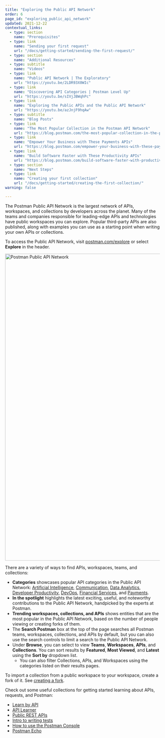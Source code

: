 ```yaml
---
title: "Exploring the Public API Network"
order: 6
page_id: "exploring_public_api_network"
updated: 2021-12-22
contextual_links:
  - type: section
    name: "Prerequisites"
  - type: link
    name: "Sending your first request"
    url: "/docs/getting-started/sending-the-first-request/"
  - type: section
    name: "Additional Resources"
  - type: subtitle
    name: "Videos"
  - type: link
    name: "Public API Network | The Exploratory"
    url: "https://youtu.be/2LDR93X0WIc"
  - type: link
    name: "Discovering API Categories | Postman Level Up"
    url: "https://youtu.be/sIVjJBWqhPc"
  - type: link
    name: "Exploring the Public APIs and the Public API Network"
    url: "https://youtu.be/azJnjF9hqAw"
  - type: subtitle
    name: "Blog Posts"
  - type: link
    name: "The Most Popular Collection in the Postman API Network"
    url: "https://blog.postman.com/the-most-popular-collection-in-the-postman-api-network/"
  - type: link
    name: "Empower Your Business with These Payments APIs"
    url: "https://blog.postman.com/empower-your-business-with-these-payments-apis/"
  - type: link
    name: "Build Software Faster with These Productivity APIs"
    url: "https://blog.postman.com/build-software-faster-with-productivity-apis/"
  - type: section
    name: "Next Steps"
  - type: link
    name: "Creating your first collection"
    url: "/docs/getting-started/creating-the-first-collection/"
warning: false

---
```


The Postman Public API Network is the largest network of APIs, workspaces, and collections by developers across the planet. Many of the teams and companies responsible for leading-edge APIs and technologies have public workspaces you can explore. Popular third-party APIs are also published, along with examples you can use as a starting point when writing your own APIs or collections.

To access the Public API Network, visit [postman.com/explore](https://www.postman.com/explore) or select **Explore** in the header.

<img alt="Postman Public API Network" src="https://assets.postman.com/postman-docs/v10/public-api-network-v10.jpg" width="1000px"/>

There are a variety of ways to find APIs, workspaces, teams, and collections:

* **Categories** showcases popular API categories in the Public API Network: [Artificial Intelligence](https://www.postman.com/category/artificial-intelligence), [Communication](https://www.postman.com/category/communication), [Data Analytics](https://www.postman.com/category/data-analytics), [Developer Productivity](https://www.postman.com/category/developer-productivity), [DevOps](https://www.postman.com/category/devops), [Financial Services](https://www.postman.com/category/financial-services), and [Payments](https://www.postman.com/category/payments).
* **In the spotlight** highlights the latest exciting, useful, and noteworthy contributions to the Public API Network, handpicked by the experts at Postman.
* **Trending workspaces, collections, and APIs** shows entities that are the most popular in the Public API Network, based on the number of people viewing or creating forks of them.
* The **Search Postman** box at the top of the page searches all Postman teams, workspaces, collections, and APIs by default, but you can also use the search controls to limit a search to the Public API Network.
* Under **Browse**, you can select to view **Teams**, **Workspaces**, **APIs**, and **Collections**. You can sort results by **Featured**, **Most Viewed**, and **Latest** using the **Sort by** dropdown list.
    * You can also filter Collections, APIs, and Workspaces using the categories listed on their results pages.

To import a collection from a public workspace to your workspace, create a fork of it. See [creating a fork](/docs/collaborating-in-postman/version-control/#creating-a-fork).

Check out some useful collections for getting started learning about APIs, requests, and Postman:

* [Learn by API](https://www.postman.com/apilearningresources/workspace/api-learning-resources/collection/1841124-59f1a202-b933-4276-b99a-88acdefba9f0?ctx=documentation)
* [API Learner](https://www.postman.com/apilearningresources/workspace/api-learning-resources/collection/1841124-369362dc-c11e-44f1-a7a9-ffe591cc2156?ctx=documentation)
* [Public REST APIs](https://www.postman.com/cs-demo/workspace/public-rest-apis/overview)
* [Intro to writing tests](https://www.postman.com/postman/workspace/postman-team-collections/collection/1559645-13bd44c4-94ec-420a-8390-8ff44b60f14d?ctx=documentation)
* [How to use the Postman Console](https://www.postman.com/postman/workspace/postman-team-collections/collection/1559645-9349429e-3744-467b-a127-e3881f0dffc8?ctx=documentation)
* [Postman Echo](https://www.postman.com/postman/workspace/published-postman-templates/documentation/631643-f695cab7-6878-eb55-7943-ad88e1ccfd65?ctx=documentation)
